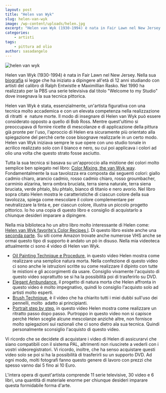 ```yaml
---
layout: post
title: "Helen van Wyk"
slug: helen-van-wyk
image: /wp-content/uploads/helen.jpg
excerpt: "Helen van Wyk (1930-1994) è nata in Fair Lawn nel New Jersey. Nella sua biografia si legge che ha iniziato a dipingere all&#039;età di 12 anni studiando con"
categories:
    - artisti
tags:
    - pittura ad olio
author: sasadangelo
---
```


![helen van wyk](https://www.disegnoepittura.it/wp-content/uploads/helen.jpg "helen van wyk")

Helen van Wyk (1930-1994) è nata in Fair Lawn nel New Jersey. Nella sua [biografia](http://www.askart.com/artist/Helen_Van_Wyk/117592/Helen_Van_Wyk.aspx) si legge che ha iniziato a dipingere all'età di 12 anni studiando con artisti del calibro di Ralph Entwistle e Maximillian Rasko. Nel 1990 ha realizzato per la PBS una serie televisiva dal titolo "Welcome to my Studio" dove insegnava la sua tecnica pittorica.

Helen van Wyk è stata, essenzialmente, un'artista figurativa con una tecnica molto accademica e con un elevata competenza nella realizzazione di ritratti  e  nature morte. Il modo di insegnare di Helen van Wyk può essere considerato opposto a quello di Bob Ross. Mentre quest'ultimo si preoccupava di fornire ricette di mescolanze e di applicazione della pittura già pronte per l'uso, l'aproccio di Helen era sicuramente più orientato alla spiegazione del perchè certe cose bisognave realizzarle in un certo modo. Helen van Wyk iniziava sempre le sue opere con uno studio tonale in acrilico realizzato solo con il bianco e nero, su cui poi applicava i colori ad olio una volta che questo strato fosse asciutto.

Tutta la sua tecnica si basava su un'approccio alla mistione dei colori molto semplice ben spiegato nel libro: [Color Mixing, the van Wyk way](https://www.amazon.com/Color-Mixing-Van-Wyk-Way/dp/0929552091). Fondamentalmente la sua tavolozza era composta dai seguenti colori: giallo cadmio chiaro, arancio cadmio, rosso cadmio chiaro, rosso groumbacher, carminio alzarina, terra ombra bruciata, terra siena naturale, terra siena bruciata, verde phtalo, blu phtalo, bianco di titanio e nero avorio. Nel libro sopra citato Helen mostra le caratteristiche di ciascun colore della sua tavolozza, spiega come mescolare il colore complementare per neutralizzare la tinta e, per ciascun colore, illustra un piccolo progetto pittorico. Io ho una copia di questo libro e consiglio di acquistarlo a chiunque desideri imparare a dipingere.

Nella mia biblioteca ho un altro libro molto interessante di Helen come: [Helen van Wyk favorite's Color Recipes I](https://www.amazon.com/Helen-Wyks-Favorite-Color-Recipes/dp/0929552172). Di questo libro esiste anche una [seconda parte](https://www.amazon.com/Helen-Wyks-Favorite-Color-Recipes/dp/0929552210). Su siti come Amazon trovate anche numerose VHS anche se ormai questo tipo di supporto è andato un pò in disuso. Nella mia videoteca attualmente ci sono 4 video di Helen van Wyk.

- [Oil Painting Technique e Procedure](https://www.amazon.com/Oil-Painting-Techniques-Procedures-Helen/dp/B000P03DXQ), in questo video Helen mostra come realizzare una semplice natura morta. Nella confezione di questo video ci sono anche le istruzioni scritte su come realizzare il dipinto con tutte le mistioni e gli accorgimenti da usare. Consiglio vivamente l'acquisto di questo video soprattutto se si ha la possibilità poi di trasferirlo su DVD.
- [Elegant Ambundance](https://www.amazon.com/Elegant-Abundance-Helen-van-Wyk/dp/B000HX5HQW), il progetto di natura morta che Helen affronta in questo video è molto impegnativo, quindi lo consiglio l'acquisto solo ad artisti molto esperti.
- [Brush Technique](https://www.amazon.com/Brush-Techniques-Your-Paintings-Handwriting/dp/B000P006L8), è il video che ha chiarito tutti i miei dubbi sull'uso dei pennelli, molto  adatto ai principianti.
- [Portrait step by step](https://www.amazon.com/Portrait-Step-Helen-Van-Wyk/dp/B001DW546Y), in questo video Helen mostra come realizzare un ritratto passo dopo passo. Purtroppo in questo video non si capisce perchè Helen sceglie alcune mescolanze anzichè altre, non fornisce molto spiegazioni sui razionali che ci sono dietro ala sua tecnica. Quindi personalmente sconsiglio l'acquisto di questo video.

Vi ricordo che se decidete di acquistare i video di Helen di assicurarvi che siano compatibili con il sistema PAL, altrimenti non riuscirete a vederli con i vostri videoregistratori. Vi ricordo, inoltre, che ha senso acquistare questi video solo se poi si ha la possibilità di trasferirli su un supporto DVD. Ad ogni modo, molti fotografi fanno questo genere di lavoro con prezzi che spesso vanno dai 5 fino ai 10 Euro.

L'intera opera di quest'artista comprende 11 serie televisive, 30 video e 6 libri, una quantità di materiale enorme per chiunque desideri imparare questa formidabile forma d'arte.
